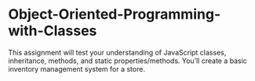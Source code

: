 # Object-Oriented-Programming-with-Classes

This assignment will test your understanding of JavaScript classes, inheritance, methods, and static properties/methods. You’ll create a basic inventory management system for a store.